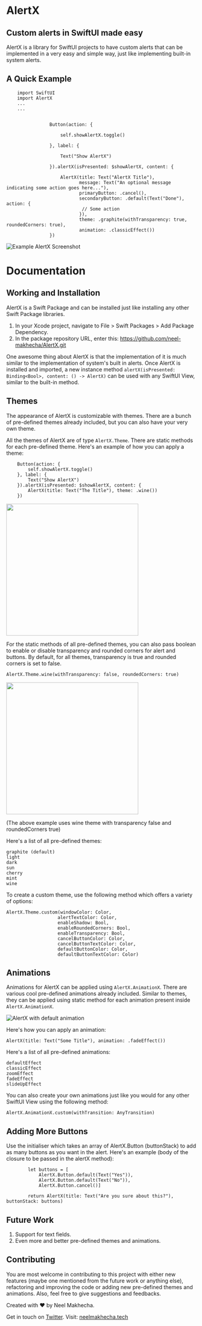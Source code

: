 # AlertX

## Custom alerts in SwiftUI made easy

AlertX is a library for SwiftUI projects to have custom alerts that can be implemented in a very easy and simple way, just like implementing built-in system alerts.

## A Quick Example


        import SwiftUI
        import AlertX
        ...
        ...
               
                    
                    Button(action: {
                        
                        self.showAlertX.toggle()
                        
                    }, label: {
                        
                        Text("Show AlertX")
                        
                    }).alertX(isPresented: $showAlertX, content: {
                        
                        AlertX(title: Text("AlertX Title"),
                               message: Text("An optional message indicating some action goes here..."),
                               primaryButton: .cancel(),
                               secondaryButton: .default(Text("Done"), action: {
                                // Some action
                               }),
                               theme: .graphite(withTransparency: true, roundedCorners: true),
                               animation: .classicEffect())
                    })
                    
        
![Example AlertX Screenshot](https://neelmakhecha.tech/assets/files/alertX_documentation_image1.gif)

# Documentation

## Working and Installation

AlertX is a Swift Package and can be installed just like installing any other Swift Package libraries.

1. In your Xcode project, navigate to File > Swift Packages > Add Package Dependency.
2. In the package repository URL, enter this: https://github.com/neel-makhecha/AlertX.git

One awesome thing about AlertX is that the implementation of it is much similar to the implementation of system's built in alerts. Once AlertX is installed and imported, a new instance method `alertX(isPresented: Binding<Bool>, content: () -> AlertX)` can be used with any SwiftUI View, similar to the built-in method.


## Themes

The appearance of AlertX is customizable with themes. There are a bunch of pre-defined themes already included, but you can also have your very own theme.

All the themes of AlertX are of type `AlertX.Theme`. There are static methods for each pre-defined theme. Here's an example of how you can apply a theme:

        Button(action: {
            self.showAlertX.toggle()
        }, label: {
            Text("Show AlertX")
        }).alertX(isPresented: $showAlertX, content: {
            AlertX(title: Text("The Title"), theme: .wine())
        })

<img src="https://neelmakhecha.tech/assets/files/alertX_documentation_image2.png" width=350>


For the static methods of all pre-defined themes, you can also pass boolean to enable or disable transparency and rounded corners for alert and buttons. By default, for all themes, transparency is true and rounded corners is set to false.

    AlertX.Theme.wine(withTransparency: false, roundedCorners: true)

<img src="https://neelmakhecha.tech/assets/files/alertX_documentation_image3.png" width=350>

(The above example uses wine theme with transparency false and roundedCorners true)

Here's a list of all pre-defined themes: 

    graphite (default)
    light
    dark
    sun
    cherry
    mint
    wine


To create a custom theme, use the following method which offers a variety of options:

    
    AlertX.Theme.custom(windowColor: Color,
                       alertTextColor: Color,
                       enableShadow: Bool,
                       enableRoundedCorners: Bool,
                       enableTransparency: Bool,
                       cancelButtonColor: Color,
                       cancelButtonTextColor: Color,
                       defaultButtonColor: Color,
                       defaultButtonTextColor: Color)


## Animations

Animations for AlertX can be applied using `AlertX.AnimationX`. There are various cool pre-defined animations already included. Similar to themes, they can be applied using static method for each animation present inside `AlertX.AnimationX`.

![AlertX with default animation](https://neelmakhecha.tech/assets/files/alertX_documentation_image4.gif)
 
Here's how you can apply an animation:

`AlertX(title: Text("Some Title"), animation: .fadeEffect())`

Here's a list of all pre-defined animations:

    defaultEffect
    classicEffect
    zoomEffect
    fadeEffect
    slideUpEffect

You can also create your own animations just like you would for any other SwiftUI View using the following method:

    AlertX.AnimationX.custom(withTransition: AnyTransition)

## Adding More Buttons

Use the initialiser which takes an array of AlertX.Button (buttonStack) to add as many buttons as you want in the alert. Here's an example (body of the closure to be passed in the alertX method):


            let buttons = [
                AlertX.Button.default(Text("Yes")),
                AlertX.Button.default(Text("No")),
                AlertX.Button.cancel()]
            
            return AlertX(title: Text("Are you sure about this?"), buttonStack: buttons)

## Future Work

1. Support for text fields.
2. Even more and better pre-defined themes and animations.

## Contributing

You are most welcome in contributing to this project with either new features (maybe one mentioned from the future work or anything else), refactoring and improving the code or adding new pre-defined themes and animations. Also, feel free to give suggestions and feedbacks. 


Created with ❤️ by Neel Makhecha.

Get in touch on [Twitter](https://twitter.com/neelmakhecha). Visit: [neelmakhecha.tech](https://neelmakhecha.tech)
